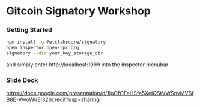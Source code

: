 # Gitcoin Signatory Workshop



### Getting Started 
```sh
npm install -g @etclabscore/signatory
open inspector.open-rpc.org
signatory --dir your_key_storage_dir
```
and simply enter http://localhost:1999 into the inspector menubar


### Slide Deck
https://docs.google.com/presentation/d/1joOfOFeHSfa5XeIQStVWSnvMVSfB8E-VwoWlrEl326c/edit?usp=sharing
